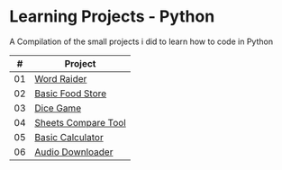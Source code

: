 # Learning Projects - Python

A Compilation of the small projects i did to learn how to code in Python

|  #  | Project                                                                                          |
| :-: | ------------------------------------------------------------------------------------------------ |
| 01  | [Word Raider](https://github.com/GabOlv/Learning-Projects/tree/main/word_raider)                 |
| 02  | [Basic Food Store](https://github.com/GabOlv/Learning-Projects/tree/main/basic_food_store)       |
| 03  | [Dice Game](https://github.com/GabOlv/Learning-Projects/tree/main/dice_game)                     |
| 04  | [Sheets Compare Tool](https://github.com/GabOlv/Learning-Projects/tree/main/sheets-compare-tool) |
| 05  | [Basic Calculator](https://github.com/GabOlv/Learning-Projects/tree/main/basic_calculator)       |
| 06  | [Audio Downloader](https://github.com/GabOlv/Learning-Projects/tree/main/video-downloader)       |

